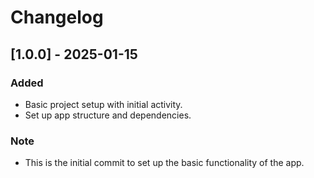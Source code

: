 # Changelog

## [1.0.0] - 2025-01-15

### Added
- Basic project setup with initial activity.
- Set up app structure and dependencies.

### Note
- This is the initial commit to set up the basic functionality of the app.
